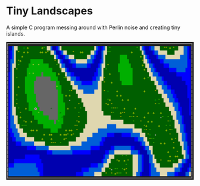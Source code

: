 # Tiny Landscapes

A simple C program messing around with Perlin noise and creating tiny islands.

![Example Output](screenshots\Example-Output.PNG)
